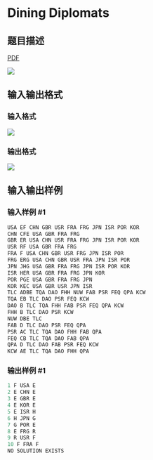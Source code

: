 # Dining Diplomats

## 题目描述

[problemUrl]: https://uva.onlinejudge.org/index.php?option=com_onlinejudge&Itemid=8&category=4&page=show_problem&problem=201

[PDF](https://uva.onlinejudge.org/external/2/p265.pdf)

![](https://cdn.luogu.com.cn/upload/vjudge_pic/UVA265/4916e212fbe78a0859610ba8864b2d126f1fd174.png)

## 输入输出格式

### 输入格式

![](https://cdn.luogu.com.cn/upload/vjudge_pic/UVA265/2cb761d9cd3789bcd780b4cd007a141e4ce374ca.png)

### 输出格式

![](https://cdn.luogu.com.cn/upload/vjudge_pic/UVA265/e9c5a00cfd326f622b891bf01a4b331d0ce6204d.png)

## 输入输出样例

### 输入样例 #1

```cpp
USA EF CHN GBR USR FRA FRG JPN ISR POR KOR
CHN CFE USA GBR FRA FRG
GBR ER USA CHN USR FRA FRG JPN ISR POR KOR
USR RF USA GBR FRA FRG
FRA F USA CHN GBR USR FRG JPN ISR POR
FRG ERG USA CHN GBR USR FRA JPN ISR POR
JPN JHG USA GBR FRA FRG JPN ISR POR KOR
ISR HER USA GBR FRA FRG JPN KOR
POR PGE USA GBR FRA FRG JPN
KOR KEC USA GBR USR JPN ISR
TLC ADBE TQA DAO FHH NUW FAB PSR FEQ QPA KCW
TQA EB TLC DAO PSR FEQ KCW
DAO B TLC TQA FHH FAB PSR FEQ QPA KCW
FHH B TLC DAO PSR KCW
NUW DBE TLC
FAB D TLC DAO PSR FEQ QPA
PSR AC TLC TQA DAO FHH FAB QPA
FEQ CB TLC TQA DAO FAB QPA
QPA D TLC DAO FAB PSR FEQ KCW
KCW AE TLC TQA DAO FHH QPA
```


### 输出样例 #1

```cpp
1 F USA E
2 E CHN E
3 E GBR E
4 E KOR E
5 E ISR H
6 H JPN G
7 G POR E
8 E FRG R
9 R USR F
10 F FRA F
NO SOLUTION EXISTS
```


